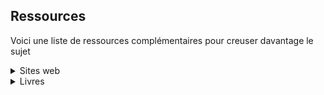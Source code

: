 ## Ressources

Voici une liste de ressources complémentaires pour creuser davantage le sujet

<details>
<summary>
Sites web
</summary>

- [Framasoft](https://framasoft.org/), une association qui promeut la souveraineté numérique
- [La quadrature du net](https://www.laquadrature.net/), une association de défense et de promotion des droits et libertés sur Internet
- [Un MOOC](https://mooc.chatons.org/course/view.php?id=3) intitulé _Internet, reprendre le contrôle_

</details>

<details>
<summary>
Livres
</summary>

- _L'âge des Low Tech_, Philippe Bihouix
- _Sobriété numérique, Les clés pour agir_, Frédéric Bordage
- _Tendre vers la sobriété numérique_, Frédéric Bordage

</details>

<style>
li {
  padding-right: 5%;
}
</style>
